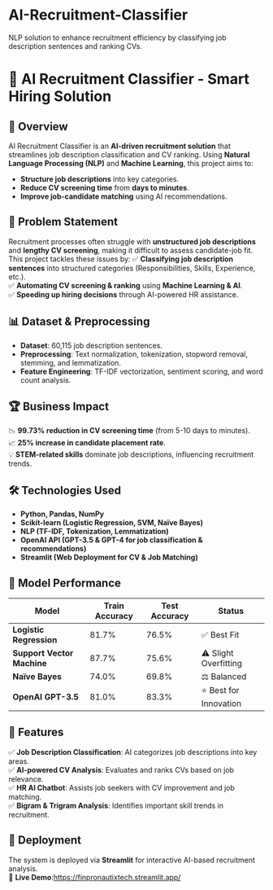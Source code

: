 # AI-Recruitment-Classifier
NLP solution to enhance recruitment efficiency by classifying job description sentences and ranking CVs.

# 🚀 AI Recruitment Classifier - Smart Hiring Solution

## 📌 Overview
AI Recruitment Classifier is an **AI-driven recruitment solution** that streamlines job description classification and CV ranking. Using **Natural Language Processing (NLP)** and **Machine Learning**, this project aims to:
- **Structure job descriptions** into key categories.
- **Reduce CV screening time** from **days to minutes**.
- **Improve job-candidate matching** using AI recommendations.

## 🎯 Problem Statement
Recruitment processes often struggle with **unstructured job descriptions** and **lengthy CV screening**, making it difficult to assess candidate-job fit. This project tackles these issues by:
✅ **Classifying job description sentences** into structured categories (Responsibilities, Skills, Experience, etc.).  
✅ **Automating CV screening & ranking** using **Machine Learning & AI**.  
✅ **Speeding up hiring decisions** through AI-powered HR assistance.

## 📊 Dataset & Preprocessing
- **Dataset**: 60,115 job description sentences.
- **Preprocessing**: Text normalization, tokenization, stopword removal, stemming, and lemmatization.
- **Feature Engineering**: TF-IDF vectorization, sentiment scoring, and word count analysis.

## 🏆 Business Impact
📉 **99.73% reduction in CV screening time** (from 5-10 days to minutes).  
📈 **25% increase in candidate placement rate**.  
💡 **STEM-related skills** dominate job descriptions, influencing recruitment trends.

## 🛠️ Technologies Used
- **Python, Pandas, NumPy**  
- **Scikit-learn (Logistic Regression, SVM, Naïve Bayes)**  
- **NLP (TF-IDF, Tokenization, Lemmatization)**  
- **OpenAI API (GPT-3.5 & GPT-4 for job classification & recommendations)**  
- **Streamlit (Web Deployment for CV & Job Matching)**  

## 📌 Model Performance
| Model                     | Train Accuracy | Test Accuracy | Status |
|---------------------------|---------------|--------------|--------|
| **Logistic Regression**   | 81.7%         | 76.5%        | ✅ Best Fit |
| **Support Vector Machine**| 87.7%         | 75.6%        | ⚠ Slight Overfitting |
| **Naïve Bayes**           | 74.0%         | 69.8%        | ⚖ Balanced |
| **OpenAI GPT-3.5**        | 81.0%         | 83.3%        | ⭐ Best for Innovation |

## 🎯 Features
✅ **Job Description Classification**: AI categorizes job descriptions into key areas.  
✅ **AI-powered CV Analysis**: Evaluates and ranks CVs based on job relevance.  
✅ **HR AI Chatbot**: Assists job seekers with CV improvement and job matching.  
✅ **Bigram & Trigram Analysis**: Identifies important skill trends in recruitment.  

## 🚀 Deployment
The system is deployed via **Streamlit** for interactive AI-based recruitment analysis.  
🔗 **Live Demo**:https://finpronautixtech.streamlit.app/
